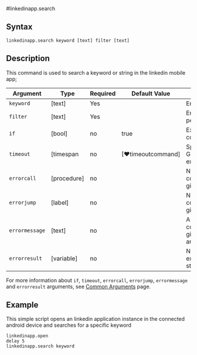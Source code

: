 ﻿#linkedinapp.search

## Syntax

```G1ANT
linkedinapp.search keyword [text] filter [text]
```

## Description

This command is used to search a keyword or string in the linkedin mobile app;

| Argument         | Type       | Required | Default Value                                               | Description |
| ---------------- | ---------- | -------- | ----------------------------------------------------------- | ----------- |
| `keyword`    | [text]     | Yes      |                                                             |Enter the search keyword.   |
| `filter`        | [text]     | Yes      |                                                             | Enter the filter from the following: people,jobs,content,companies,school,groups   |
| `if`             | [bool]     | no       | true                                                        | Executes the command only if a specified condition is true   |
| `timeout`        | [timespan  | no       | [♥timeoutcommand]                                           | Specifies time in milliseconds for G1ANT.Robot to wait for the command to be executed |
| `errorcall`      | [procedure]| no       |                                                             | Name of a procedure to call when the command throws an exception or when a given `timeout` expires |
| `errorjump`      | [label]    | no       |                                                             | Name of the label to jump to when the command throws an exception or when a given `timeout` expires |
| `errormessage`   | [text]     | no       |                                                             | A message that will be shown in case the command throws an exception or when a given `timeout` expires, and no `errorjump` argument is specified |
| `errorresult`    | [variable] | no       |                                                             | Name of a variable that will store the returned exception. The variable will be of [error](https://manual.g1ant.com/link/G1ANT.Language/G1ANT.Language/Structures/ErrorStructure.md) structure  |

For more information about `if`, `timeout`, `errorcall`, `errorjump`, `errormessage` and `errorresult` arguments, see [Common Arguments](https://manual.g1ant.com/link/G1ANT.Manual/appendices/common-arguments.md) page.

## Example

This simple script opens an linkedin application instance in the connected android device and searches for a specific keyword

```G1ANT
linkedinapp.open
delay 5
linkedinapp.search keyword 

```

